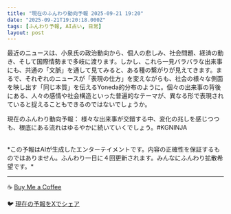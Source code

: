 ```yaml
---
title: "現在のふんわり動向予報 2025-09-21 19:20"
date: "2025-09-21T19:20:18.000Z"
tags: [ふんわり予報, AI占い, 日常]
layout: post
---
```


最近のニュースは、小泉氏の政治動向から、個人の悲しみ、社会問題、経済の動き、そして国際情勢まで多岐に渡ります。しかし、これら一見バラバラな出来事にも、共通の「文脈」を通して見てみると、ある種の繋がりが見えてきます。まるで、それぞれのニュースが「表現の仕方」を変えながらも、社会の様々な側面を映し出す「同じ本質」を伝えるYoneda的分布のように。個々の出来事の背後にある、人々の感情や社会構造といった普遍的なテーマが、異なる形で表現されていると捉えることもできるのではないでしょうか。


現在のふんわり動向予報：
様々な出来事が交錯する中、変化の兆しを感じつつも、根底にある流れはゆるやかに続いていくでしょう。#KGNINJA

<br>
*この予報はAIが生成したエンターテイメントです。内容の正確性を保証するものではありません。ふんわり一日に４回更新されます。みんなにふんわり拡散希望です。*

---
☕️ [Buy Me a Coffee](https://www.buymeacoffee.com/kgninja)

🐦 [現在の予報をXでシェア](https://twitter.com/intent/tweet?text=%E7%8F%BE%E5%9C%A8%E3%81%AE%E3%81%B5%E3%82%93%E3%82%8F%E3%82%8A%E4%BA%88%E5%A0%B1%3A%20%E3%80%8C%E6%9C%80%E8%BF%91%E3%81%AE%E3%83%8B%E3%83%A5%E3%83%BC%E3%82%B9%E3%81%AF%E3%80%81%E5%B0%8F%E6%B3%89%E6%B0%8F%E3%81%AE%E6%94%BF%E6%B2%BB%E5%8B%95%E5%90%91%E3%81%8B%E3%82%89%E3%80%81%E5%80%8B%E4%BA%BA%E3%81%AE%E6%82%B2%E3%81%97%E3%81%BF%E3%80%81%E7%A4%BE%E4%BC%9A%E5%95%8F%E9%A1%8C%E3%80%81%E7%B5%8C%E6%B8%88%E3%81%AE%E5%8B%95%E3%81%8D%E3%80%81%E3%81%9D%E3%81%97%E3%81%A6%E5%9B%BD%E9%9A%9B%E6%83%85%E5%8B%A2%E3%81%BE%E3%81%A7%E5%A4%9A%E5%B2%90%E3%81%AB%E6%B8%A1%E3%82%8A%E3%81%BE%E3%81%99%E3%80%82%E3%80%8D%23KGNINJA%20%E7%B6%9A%E3%81%8D%E3%81%AF%E3%83%96%E3%83%AD%E3%82%B0%E3%81%A7%EF%BC%81%F0%9F%91%87&url=https%3A%2F%2Fkg-ninja.github.io%2FFunwariyoso%2F)
